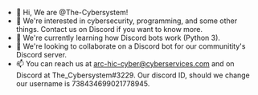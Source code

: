 - 👋 Hi, We are @The-Cybersystem!
- 👀 We're interested in cybersecurity, programming, and some other things. Contact us on Discord if you want to know more.
- 🌱 We're currently learning how Discord bots work (Python 3).
- 💞️ We're looking to collaborate on a Discord bot for our communitity's Discord server.
- 📫 You can reach us at arc-hic-cyber@cyberservices.com and on Discord at The_Cybersystem#3229. Our discord ID, should we change our username is 738434699021778945.

<!---
The-Cybersystem/The-Cybersystem is a ✨ special ✨ repository because its `README.md` (this file) appears on your GitHub profile.
You can click the Preview link to take a look at your changes.
--->
